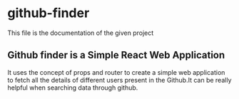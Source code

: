# github-finder
This file is the documentation of the given project
## Github finder is a Simple React Web Application
It uses the concept of props and router to create a simple web application to fetch all the details of different users present in the Github.It can be really helpful when searching data through github.
